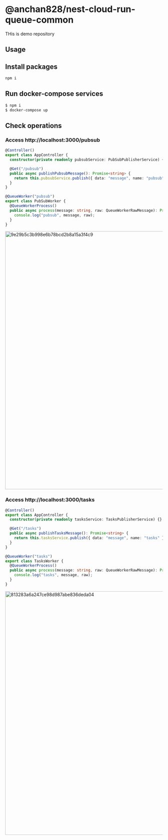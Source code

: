 # @anchan828/nest-cloud-run-queue-common

THis is demo repository

## Usage

## Install packages

```bash
npm i
```

## Run docker-compose services

```bash
$ npm i
$ docker-compose up
```

## Check operations

### Access http://localhost:3000/pubsub

```ts
@Controller()
export class AppController {
  constructor(private readonly pubsubService: PubSubPublisherService) {}

  @Get("/pubsub")
  public async publishPubsubMessage(): Promise<string> {
    return this.pubsubService.publish({ data: "message", name: "pubsub" });
  }
}
```

```ts
@QueueWorker("pubsub")
export class PubSubWorker {
  @QueueWorkerProcess()
  public async process(message: string, raw: QueueWorkerRawMessage): Promise<void> {
    console.log("pubsub", message, raw);
  }
}
```

<img width="823" alt="9e29b5c3b998e6b78bcd2b8a15a3f4c9" src="https://user-images.githubusercontent.com/694454/164208898-86e81a94-cfad-42b5-8952-9ffaf1191dc2.png">

### Access http://localhost:3000/tasks

```ts
@Controller()
export class AppController {
  constructor(private readonly tasksService: TasksPublisherService) {}

  @Get("/tasks")
  public async publishTasksMessage(): Promise<string> {
    return this.tasksService.publish({ data: "message", name: "tasks" });
  }
}
```

```ts
@QueueWorker("tasks")
export class TasksWorker {
  @QueueWorkerProcess()
  public async process(message: string, raw: QueueWorkerRawMessage): Promise<void> {
    console.log("tasks", message, raw);
  }
}
```

<img width="777" alt="813283a6a247ce98d987abe836deda04" src="https://user-images.githubusercontent.com/694454/164208835-074e1c03-df94-410e-b144-121d745b4bdd.png">
